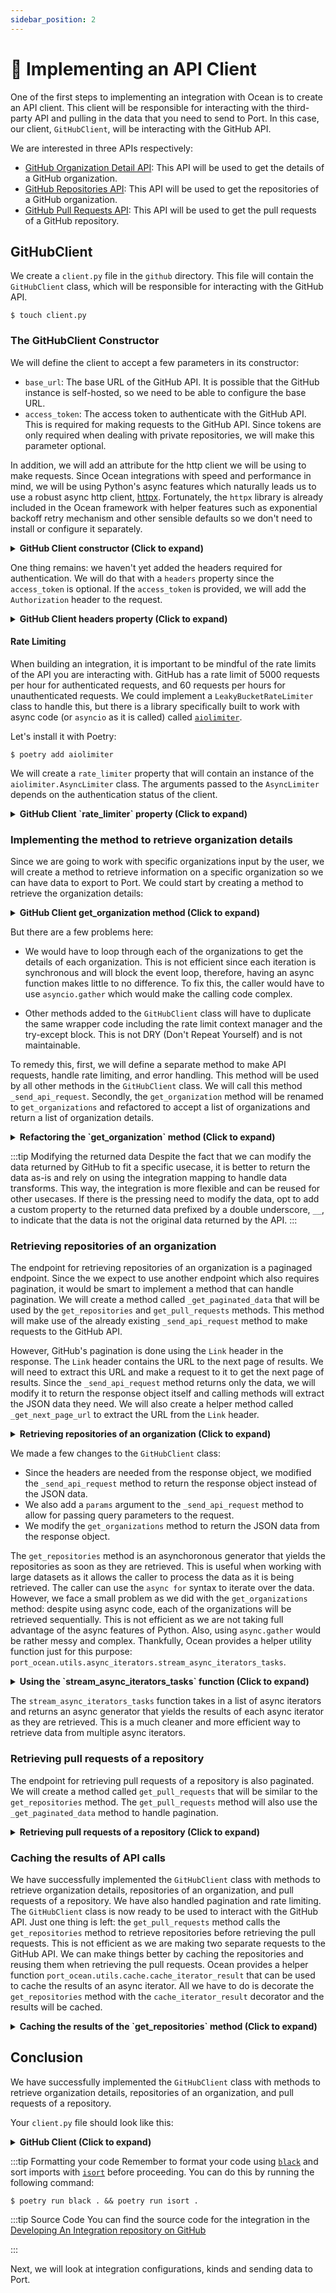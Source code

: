 ```yaml
---
sidebar_position: 2
---
```


# 🔗 Implementing an API Client
One of the first steps to implementing an integration with Ocean is to create an API client. This client will be responsible for interacting with the third-party API and pulling in the data that you need to send to Port. In this case, our client, `GitHubClient`, will be interacting with the GitHub API.

We are interested in three APIs respectively:
- [GitHub Organization Detail API](https://docs.github.com/en/rest/orgs/orgs?apiVersion=2022-11-28#get-an-organization): This API will be used to get the details of a GitHub organization.
- [GitHub Repositories API](https://docs.github.com/en/rest/repos/repos?apiVersion=2022-11-28#list-organization-repositories): This API will be used to get the repositories of a GitHub organization.
- [GitHub Pull Requests API](https://docs.github.com/en/rest/pulls/pulls?apiVersion=2022-11-28#list-pull-requests): This API will be used to get the pull requests of a GitHub repository.


## GitHubClient
We create a `client.py` file in the `github` directory. This file will contain the `GitHubClient` class, which will be responsible for interacting with the GitHub API.

```console
$ touch client.py
```

### The GitHubClient Constructor
We will define the client to accept a few parameters in its constructor:
- `base_url`: The base URL of the GitHub API. It is possible that the GitHub instance is self-hosted, so we need to be able to configure the base URL.
- `access_token`: The access token to authenticate with the GitHub API. This is required for making requests to the GitHub API. Since tokens are only required when dealing with private repositories, we will make this parameter optional.

In addition, we will add an attribute for the http client we will be using to make requests. Since Ocean integrations with speed and performance in mind, we will be using Python's async features which naturally leads us to use a robust async http client, [httpx](https://www.python-httpx.org/). Fortunately, the `httpx` library is already included in the Ocean framework with helper features such as exponential backoff retry mechanism and other sensible defaults so we don't need to install or configure it separately.


<details>

<summary><b>GitHub Client constructor (Click to expand)</b></summary>

```python showLineNumbers
from port_ocean.utils import http_async_client

class GitHubClient:
    def __init__(self, base_url: str ="https://api.github.com", access_token: str | None = None) -> None:
        self.base_url = base_url
        self.access_token = access_token
        self.http_client = http_async_client

    # Other methods will be added here

```

</details>

One thing remains: we haven't yet added the headers required for authentication. We will do that with a `headers` property since the `access_token` is optional. If the `access_token` is provided, we will add the `Authorization` header to the request.


<details>

<summary><b>GitHub Client headers property (Click to expand)</b></summary>

```python showLineNumbers
from port_ocean.utils import http_async_client


class GitHubClient:
    def __init__(self, base_url: str ="https://api.github.com", access_token: str | None = None) -> None:
        self.base_url = base_url
        self.access_token = access_token
        self.http_client = http_async_client
// highlight-start
        self.http_client.headers.update(self.headers)

    @property
    def headers(self) -> dict[str, str]:
        initial_headers = {
            "Accept": "application/vnd.github+json",
            "X-GitHub-Api-Version": "2022-11-28"
        }
        if self.access_token:
            initial_headers["Authorization"] = f"Bearer {self.access_token}"

        return initial_headers
// highlight-end

    # Other methods will be added here

```

</details>

#### Rate Limiting
When building an integration, it is important to be mindful of the rate limits of the API you are interacting with. GitHub has a rate limit of 5000 requests per hour for authenticated requests, and 60 requests per hours for unauthenticated requests. We could implement a `LeakyBucketRateLimiter` class to handle this, but there is a library specifically built to work with async code (or `asyncio` as it is called) called [`aiolimiter`](https://aiolimiter.readthedocs.io/).

Let's install it with Poetry:

```console
$ poetry add aiolimiter
```

We will create a `rate_limiter` property that will contain an instance of the `aiolimiter.AsyncLimiter` class. The arguments passed to the `AsyncLimiter` depends on the authentication status of the client.


<details>

<summary><b>GitHub Client `rate_limiter` property (Click to expand)</b></summary>

```python showLineNumbers
// highlight-next-line
from aiolimiter import AsyncLimiter
from port_ocean.utils import http_async_client


class GitHubClient:
    // highlight-start
    REQUEST_LIMIT_AUTHENTICATED = 5000
    REQUEST_LIMIT_UNAUTHENTICATED = 60
    // highlight-end

    def __init__(
        self, base_url: str ="https://api.github.com", access_token: str | None = None
    ) -> None:
        self.base_url = base_url
        self.access_token = access_token
        self.http_client = http_async_client
        self.http_client.headers.update(self.headers)
        // highlight-start
        time_period = 60 * 60  # 1 hour in seconds
        self.rate_limiter = AsyncLimiter((
            self.REQUEST_LIMIT_AUTHENTICATED
            if self.access_token
            else self.REQUEST_LIMIT_UNAUTHENTICATED
        ), time_period)
        // highlight-end

    @property
    def headers(self) -> dict[str, str]:
        initial_headers = {
            "Accept": "application/vnd.github+json",
            "X-GitHub-Api-Version": "2022-11-28",
        }
        if self.access_token:
            initial_headers["Authorization"] = f"Bearer {self.access_token}"

        return initial_headers

    # Other methods will be added here

```

</details>


### Implementing the method to retrieve organization details
Since we are going to work with specific organizations input by the user, we will create a method to retrieve information on a specific organization so we can have data to export to Port. We could start by creating a method to retrieve the organization details:

<details>

<summary><b>GitHub Client get_organization method (Click to expand)</b></summary>

```python showLineNumbers
// highlight-next-line
import httpx
from aiolimiter import AsyncLimiter
// highlight-next-line
from loguru import logger
from port_ocean.utils import http_async_client


class GitHubClient:
    # rest of the class

    async def get_organization(self, organization: str) -> dict:
        url = f"{self.base_url}/orgs/{organization}"
        async with self.rate_limiter:
            try:
                response = await self.http_client.get(
                    url
                )
                return response.json()
            except httpx.HTTPStatusError as e:
                logger.error(
                    f"Got HTTP error when making reques to {url} with "
                    f"status code: {e.response.status_code} and response:"
                    f" {e.response.text}"
                )
                raise
            except httpx.HTTPError as e:
                logger.error(
                    f"Got HTTP error when making request to {url} with "
                    f"error: {e}"
                )
                raise
```

</details>

But there are a few problems here:
- We would have to loop through each of the organizations to get the details of each organization. This is not efficient since each iteration is synchronous and will block the event loop, therefore, having an async function makes little to no difference. To fix this, the caller would have to use `asyncio.gather` which would make the calling code complex.

- Other methods added to the `GitHubClient` class will have to duplicate the same wrapper code including the rate limit context manager and the try-except block. This is not DRY (Don't Repeat Yourself) and is not maintainable.


To remedy this, first, we will define a separate method to make API requests, handle rate limiting, and error handling. This method will be used by all other methods in the `GitHubClient` class. We will call this method `_send_api_request`. Secondly, the `get_organization` method will be renamed to `get_organizations` and refactored to accept a list of organizations and return a list of organization details.

<details>

<summary><b>Refactoring the `get_organization` method (Click to expand)</b></summary>

```python showLineNumbers
import asyncio
from typing import Any
# remaining imports


// highlight-start
class Endpoints:
    ORGANIZATION = "orgs/{}"
// highlight-end


class GitHubClient:
    # rest of the class

// highlight-start
    async def _send_api_request(self, url: str) -> dict[str, Any]:
        async with self.rate_limiter:
            try:
                response = await self.http_client.get(
                    url
                )
                return response.json()
            except httpx.HTTPStatusError as e:
                logger.error(
                    f"Got HTTP error when making reques to {url} with "
                    f"status code: {e.response.status_code} and response:"
                    f" {e.response.text}"
                )
                raise
            except httpx.HTTPError as e:
                logger.error(
                    f"Got HTTP error when making request to {url} with "
                    f"error: {e}"
                )
                raise

    async def get_organizations(self, organizations: list[str]) -> list[dict[str, Any]]:
        tasks = [
            self._send_api_request(
                f"{self.base_url}/{Endpoints.ORGANIZATION.format(org)}"
            )
            for org in organizations
        ]

        return await asyncio.gather(*tasks)

// highlight-end

```

</details>

:::tip Modifying the returned data
Despite the fact that we can modify the data returned by GitHub to fit a specific usecase, it is better to return the data as-is and rely on using the integration mapping to handle data transforms. This way, the integration is more flexible and can be reused for other usecases. If there is the pressing need to modify the data, opt to add a custom property to the returned data prefixed by a double underscore, `__`, to indicate that the data is not the original data returned by the API.
:::



### Retrieving repositories of an organization
The endpoint for retrieving repositories of an organization is a paginaged endpoint.
Since the we expect to use another endpoint which also requires pagination, it would be smart
to implement a method that can handle pagination. We will create a method called `_get_paginated_data` that will be used by the `get_repositories` and `get_pull_requests` methods.
This method will make use of the already existing `_send_api_request` method to make requests to the GitHub API.

However, GitHub's pagination is done using the `Link` header in the response. The `Link` header contains the URL to the next page of results. We will need to extract this URL and make a request to it to get the next page of results.
Since the `_send_api_request` method returns only the data, we will modify it to return the response object itself and calling methods will extract the JSON data they need.
 We will also create a helper method called `_get_next_page_url` to extract the URL from the `Link` header.

<details>

<summary><b>Retrieving repositories of an organization (Click to expand)</b></summary>

```python showLineNumbers
# remaining imports
// highlight-start
from typing import Any, AsyncGenerator

type RepositoryType = Literal["all", "public", "private", "forks", "sources", "member"]
// highlight-end

class Endpoints:
    ORGANIZATION = "orgs/{}"
// highlight-next-line
    REPOSITORY = "orgs/{}/repos"



class GitHub:
    # rest of the class

// highlight-start
    def _get_next_page_url(self, response: httpx.Headers) -> str | None:
        link: str = response.get("Link", None)
        if not link:
            return None

        links = link.split(",")
        for link in links:
            url, rel = link.split(";")
            if "next" in rel:
                return url.strip("<> ")

        return None
// highlight-end


// highlight-next-line
    async def _send_api_request(self, url: str, params: dict[str, Any] | None = None) -> httpx.Response:
        async with self.rate_limiter:
// highlight-next-line
            logger.info(f"Making request to {url} with params: {params}")
            try:
                response = await self.http_client.get(
                    url,
// highlight-next-line
                    params=params
                )
// highlight-next-line
                return response
            except httpx.HTTPStatusError as e:
                logger.error(
                    f"Got HTTP error when making reques to {url} with "
                    f"status code: {e.response.status_code} and response:"
                    f" {e.response.text}"
                )
                raise
            except httpx.HTTPError as e:
                logger.error(
                    f"Got HTTP error when making request to {url} with "
                    f"error: {e}"
                )
                raise

// highlight-start
    async def _get_paginated_data(self, url: str, params: dict[str, Any] | None = None) -> AsyncGenerator[list[dict[str, Any]], None]:
        next_url: str | None = url

        while next_url:
            data = await self._send_api_request(next_url, params)
            response = data.json()
            yield response

            next_url = self._get_next_page_url(data.headers)
// highlight-end

    async def get_organizations(self, organizations: list[str]) -> list[dict[str, Any]]:
        tasks = [
            self._send_api_request(
                f"{self.base_url}/{Endpoints.ORGANIZATION.format(org)}"
            )
            for org in organizations
        ]

// highlight-next-line
        return [res.json() for res in await asyncio.gather(*tasks)]

// highlight-start
    async def get_repositories(self, organizations: list[str], repo_type: RepositoryType) -> AsyncGenerator[list[dict[str, Any]], None]:
        for org in organizations:
            async for data in self._get_paginated_data(
                f"{self.base_url}/{Endpoints.REPOSITORY.format(org)}",
                {"type": repo_type}
            ):
                yield data
// highlight-end

```

</details>


We made a few changes to the `GitHubClient` class:

- Since the headers are needed from the response object, we modified the `_send_api_request` method to return the response object instead of the JSON data.
- We also add a `params` argument to the `_send_api_request` method to allow for passing query parameters to the request.
- We modify the `get_organizations` method to return the JSON data from the response object.


The `get_repositories` method is an asynchoronous generator that yields the repositories as soon as they are retrieved.
This is useful when working with large datasets as it allows the caller to process the data as it is being retrieved.
The caller can use the `async for` syntax to iterate over the data. However, we face a small problem as we did with the `get_organizations` method:
despite using async code, each of the organizations will be retrieved sequentially. This is not efficient as we are not taking full advantage of the async features of Python.
Also, using `async.gather` would be rather messy and complex. Thankfully, Ocean provides a helper utility function just for this purpose: `port_ocean.utils.async_iterators.stream_async_iterators_tasks`.


<details>

<summary><b>Using the `stream_async_iterators_tasks` function (Click to expand)</b></summary>

```python showLineNumbers
from port_ocean.utils.async_iterators import stream_async_iterators_tasks
# remaining imports

# ... rest of code


class GitHub:
    # rest of the class

// highlight-start
    async def get_repositories(self, organizations: list[str], repo_type: RepositoryType) -> AsyncGenerator[list[dict[str, Any]], None]:
        tasks = [
            self._get_paginated_data(
                f"{self.base_url}/{Endpoints.REPOSITORY.format(org)}",
                {"type": repo_type}
            )
            for org in organizations
        ]

        async for repositories in stream_async_iterators_tasks(*tasks):
            yield repositories

// highlight-end
```

</details>

The `stream_async_iterators_tasks` function takes in a list of async iterators and returns an async generator that yields the results of each async iterator as they are retrieved. This is a much cleaner and more efficient way to retrieve data from multiple async iterators.


### Retrieving pull requests of a repository
The endpoint for retrieving pull requests of a repository is also paginated. We will create a method called `get_pull_requests` that will be similar to the `get_repositories` method. The `get_pull_requests` method will also use the `_get_paginated_data` method to handle pagination.


<details>

<summary><b>Retrieving pull requests of a repository (Click to expand)</b></summary>

```python showLineNumbers
# rest of code

// highlight-next-line
type PullRequestState = Literal["open", "closed", "all"]


class Endpoints:
    ORGANIZATION = "orgs/{}"
    REPOSITORY = "orgs/{}/repos"
// highlight-next-line
    PULL_REQUESTS = "repos/{}/pulls"

class GitHub:
    # rest of the class
    async def get_pull_requests(self, organizations: list[str], repo_type: RepositoryType, state: PullRequestState) -> AsyncGenerator[list[dict[str, Any]], None]:
        async for repositories in self.get_repositories(organizations, repo_type):
            tasks = [
                self._get_paginated_data(
                    f"{self.base_url}/{Endpoints.PULL_REQUESTS.format(repository['full_name'])}",
                    {"state": state}
                )
                for repository in repositories
            ]

            async for pull_requests in stream_async_iterators_tasks(*tasks):
                yield pull_requests


```

</details>

### Caching the results of API calls
We have successfully implemented the `GitHubClient` class with methods to retrieve organization details, repositories of an organization, and pull requests of a repository.
We have also handled pagination and rate limiting. The `GitHubClient` class is now ready to be used to interact with the GitHub API.
Just one thing is left: the `get_pull_requests` method calls the `get_repositories` method to retrieve repositories
before retrieving the pull requests. This is not efficient as we are making two separate requests to the GitHub API.
We can make things better by caching the repositories and reusing them when retrieving the pull requests. Ocean provides a
helper function `port_ocean.utils.cache.cache_iterator_result` that can be used to cache the results of an async iterator.
All we have to do is decorate the `get_repositories` method with the `cache_iterator_result` decorator and the results will be cached.


<details>

<summary><b>Caching the results of the `get_repositories` method (Click to expand)</b></summary>

```python showLineNumbers
# rest of imports
from port_ocean.utils.cache import cache_iterator_result

# rest of code

class GitHub:
    # rest of the class

// highlight-next-line
    @cache_iterator_result()
    async def get_repositories(self, organizations: list[str], repo_type: RepositoryType) -> AsyncGenerator[list[dict[str, Any]], None]:
        tasks = [
            self._get_paginated_data(
                f"{self.base_url}/{Endpoints.REPOSITORY.format(org)}",
                {"type": repo_type}
            )
            for org in organizations
        ]

        async for repositories in stream_async_iterators_tasks(*tasks):
            yield repositories


```

</details>


## Conclusion

We have successfully implemented the `GitHubClient` class with methods to retrieve organization details, repositories of an organization, and pull requests of a repository.

Your `client.py` file should look like this:

<details>

<summary><b>GitHub Client (Click to expand)</b></summary>

```python showLineNumbers
import asyncio
from typing import Any, AsyncGenerator, Literal

import httpx
from aiolimiter import AsyncLimiter
from loguru import logger
from port_ocean.utils import http_async_client
from port_ocean.utils.async_iterators import stream_async_iterators_tasks
from port_ocean.utils.cache import cache_iterator_result

type RepositoryType = Literal["all", "public", "private", "forks", "sources", "member"]
type PullRequestState = Literal["open", "closed", "all"]


class Endpoints:
    ORGANIZATION = "orgs/{}"
    REPOSITORY = "orgs/{}/repos"
    PULL_REQUESTS = "repos/{}/pulls"


class GitHubClient:
    REQUEST_LIMIT_AUTHENTICATED = 5000
    REQUEST_LIMIT_UNAUTHENTICATED = 60

    def __init__(
        self, base_url: str = "https://api.github.com", access_token: str | None = None
    ) -> None:
        self.base_url = base_url
        self.access_token = access_token
        self.http_client = http_async_client
        self.http_client.headers.update(self.headers)
        time_period = 60 * 60  # 1 hour in seconds
        self.rate_limiter = AsyncLimiter((
            self.REQUEST_LIMIT_AUTHENTICATED
            if self.access_token
            else self.REQUEST_LIMIT_UNAUTHENTICATED
        ), time_period)

    @property
    def headers(self) -> dict[str, str]:
        initial_headers = {
            "Accept": "application/vnd.github+json",
            "X-GitHub-Api-Version": "2022-11-28",
        }
        if self.access_token:
            initial_headers["Authorization"] = f"Bearer {self.access_token}"

        return initial_headers

    def _get_next_page_url(self, response: httpx.Headers) -> str | None:
        link: str = response.get("Link", None)
        if not link:
            return None

        links = link.split(",")
        for link in links:
            url, rel = link.split(";")
            if "next" in rel:
                return url.strip("<> ")

        return None

    async def _send_api_request(
        self, url: str, params: dict[str, Any] | None = None
    ) -> httpx.Response:
        async with self.rate_limiter:
            logger.info(f"Making request to {url} with params: {params}")
            try:
                response = await self.http_client.get(url, params=params)
                return response
            except httpx.HTTPStatusError as e:
                logger.error(
                    f"Got HTTP error when making reques to {url} with "
                    f"status code: {e.response.status_code} and response:"
                    f" {e.response.text}"
                )
                raise
            except httpx.HTTPError as e:
                logger.error(
                    f"Got HTTP error when making request to {url} with " f"error: {e}"
                )
                raise

    async def _get_paginated_data(
        self, url: str, params: dict[str, Any] | None = None
    ) -> AsyncGenerator[list[dict[str, Any]], None]:
        next_url: str | None = url

        while next_url:
            data = await self._send_api_request(next_url, params)
            response = data.json()
            yield response

            next_url = self._get_next_page_url(data.headers)

    async def get_organizations(self, organizations: list[str]) -> list[dict[str, Any]]:
        tasks = [
            self._send_api_request(
                f"{self.base_url}/{Endpoints.ORGANIZATION.format(org)}"
            )
            for org in organizations
        ]

        return [res.json() for res in await asyncio.gather(*tasks)]

    @cache_iterator_result()
    async def get_repositories(
        self, organizations: list[str], repo_type: RepositoryType
    ) -> AsyncGenerator[list[dict[str, Any]], None]:
        tasks = [
            self._get_paginated_data(
                f"{self.base_url}/{Endpoints.REPOSITORY.format(org)}",
                {"type": repo_type},
            )
            for org in organizations
        ]

        async for repositories in stream_async_iterators_tasks(*tasks):
            yield repositories

    async def get_pull_requests(
        self,
        organizations: list[str],
        repo_type: RepositoryType,
        state: PullRequestState,
    ) -> AsyncGenerator[list[dict[str, Any]], None]:
        async for repositories in self.get_repositories(organizations, repo_type):
            tasks = [
                self._get_paginated_data(
                    f"{self.base_url}/{Endpoints.PULL_REQUESTS.format(repository['full_name'])}",
                    {"state": state},
                )
                for repository in repositories
            ]

            async for pull_requests in stream_async_iterators_tasks(*tasks):
                yield pull_requests

```

</details>


:::tip Formatting your code
Remember to format your code using [`black`](https://black.readthedocs.io/en/stable/) and sort imports with [`isort`](https://pycqa.github.io/isort/) before proceeding. You can do this by running the following command:

```console
$ poetry run black . && poetry run isort .
```

:::tip Source Code
You can find the source code for the integration in the [Developing An Integration repository on GitHub](https://github.com/port-labs/developing-an-integration)

:::

Next, we will look at integration configurations, kinds and sending data to Port.
